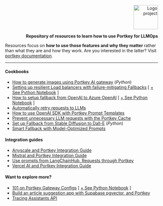 <div align="right">
  <a href="#">
  	<img src="https://media.giphy.com/media/JIX9t2j0ZTN9S/giphy-downsized.gif" alt="Logo project" height="80" />
  </a>
  <br>
  <p>
     <b>Repository of resources to learn how to use Portkey for LLMOps</b>
     <br>
  </p>
</div>

Resources focus on <b>how to use those features and why they matter </b> rather than what they are and how they work. Are you interested in the latter? Visit <a href="https://portkey.ai/docs">portkey documentation</a>.

---

#### Cookbooks

- [How to generate images using Portkey AI gateway](./examples/image-generation.ipynb) (_Python_)
- [Setting up resilient Load balancers with failure-mitigating Fallbacks](./ai-gateway/resilient-loadbalancing-with-failure-mitigating-fallbacks.md) [ [+ See Python Notebook](./ai-gateway/resilient_loadbalancing_with_failure_mitigating_fallbacks.ipynb) ]
- [How to setup fallback from OpenAI to Azure OpenAI](./ai-gateway/how-to-setup-fallback-from-openai-to-azure-openai.md) [ [ + See Python Notebook](./ai-gateway/how_to_setup_fallback_from_openai_to_azure_openai.ipynb) ]
- [Automatically retry requests to LLMs](./ai-gateway/automatically-retry-requests-to-llms.md)
- [How to use OpenAI SDK with Portkey Prompt Templates](./ai-gateway/how-to-use-openai-sdk-with-portkey-prompt-templates.md)
- [Prevent unnecessary LLM requests with the Portkey Cache](./ai-gateway/prevent-unnecessary-llm-requests-with-the-portkey-cache.md)
- [Set up Fallback from Stable Diffusion to Dall-E](./ai-gateway/set-up-fallback-from-stable-diffusion-to-dall-e.ipynb) (_Python_)
- [Smart Fallback with Model-Optimized Prompts](./ai-gateway/smart-fallback-with-model-optimized-prompts.md)

#### Integration guides

- [Anyscale and Portkey Integration Guide](./integrations/anyscale-portkey.md)
- [Mistral and Portkey Integration Guide](./integrations/mistral-portkey.md)
- [Use prompts from LangChainHub, Requests through Portkey](./integrations/how-to-use-prompts-from-langchain-hub-and-requests-through-portkey.md)
- [Vercel AI and Portkey Integration Guide](./integrations/integrations/vercel-ai-sdk-and-portkey-integration-guide.md)

#### Want to explore more?

- [101 on Portkey Gateway Configs](./product/101-portkey-gateway-configs.md) [ [+ See Python Notebook](./product/101_portkey_gateway_configs.ipynb) ]
- [Build an article suggestion app with Supabase pgvector, and Portkey](./examples/build-an-article-suggestion-app-with-supabase-pgvector-and-portkey.md)
- [Tracing Assistants API](./product/tracing-assistants-api.ipynb)
